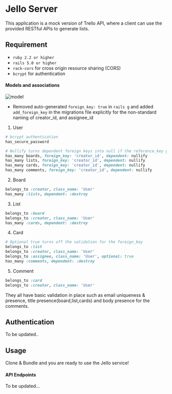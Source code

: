 # Jello Server

This application is a mock version of Trello API, where a client can use the provided RESTful APIs to generate lists.

## Requirement

  * `ruby 2.2 or higher`
  * `rails 5.0 or higher`
  * `rack-cors` for cross origin resource sharing (CORS)
  * `bcrypt` for authentication

#### Models and associations

![model](https://drive.google.com/uc?id=0Byxeja4jYwq4M01YNERFYTJpVnM)
* Removed auto-generated `foreign_key: true` in `rails g` and added `add_foreign_key` in the migrations file explicitly for the non-standard naming of creator_id, and assignee_id
1. User
  ```ruby
  # bcrypt authentication
  has_secure_password 

  # Nullify turns dependent foreign keys into null if the reference_key gets removed.
  has_many boards, foreign_key: 'creator_id', dependent: nullify 
  has_many lists, foreign_key: 'creator_id', dependent: nullify 
  has_many cards, foreign_key: 'creator_id', dependent: nullify
  has_many comments, foreign_key: 'creator_id', dependent: nullify
  ```
2. Board
  ```ruby
  belongs_to :creator, class_name: 'User'
  has_many :lists, dependent: :destroy
  ```
3. List
  ```ruby
  belongs_to :board
  belongs_to :creator, class_name: 'User'
  has_many :cards, dependent: :destroy
  ```
4. Card
  ```ruby
  # Optional true turns off the validation for the foreign_key
  belongs_to :list
  belongs_to :creator, class_name: 'User'
  belongs_to :assignee, class_name: 'User', optional: true
  has_many :comments, dependent: :destroy
  ```
5. Comment
  ```ruby
  belongs_to :card
  belongs_to :creator, class_name: 'User'
  ```
They all have basic validation in place such as email uniqueness & presence, title presence(board,list,cards) and body presence for the comments.
 
## Authentication

To be updated..

## Usage

Clone & Bundle and you are ready to use the Jello service!

#### API Endpoints

To be updated...